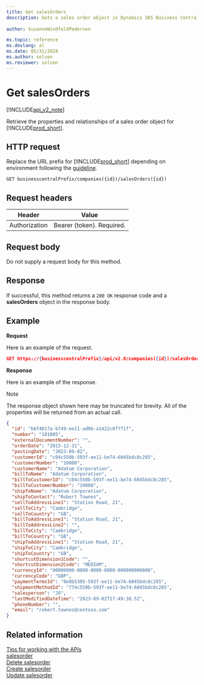 ```yaml
---
title: Get salesOrders  
description: Gets a sales order object in Dynamics 365 Business Central.
 
author: SusanneWindfeldPedersen

ms.topic: reference
ms.devlang: al
ms.date: 05/31/2024
ms.author: solsen
ms.reviewer: solsen
---
```


# Get salesOrders

[!INCLUDE[api_v2_note](../../../includes/api_v2_note.md)]

Retrieve the properties and relationships of a sales order object for [!INCLUDE[prod_short](../../../includes/prod_short.md)].

## HTTP request
Replace the URL prefix for [!INCLUDE[prod_short](../../../includes/prod_short.md)] depending on environment following the [guideline](../../v2.0/endpoints-apis-for-dynamics.md).

```
GET businesscentralPrefix/companies({id})/salesOrders({id})
```

## Request headers

|Header|Value|
|------|-----|
|Authorization  |Bearer {token}. Required. |

## Request body
Do not supply a request body for this method.

## Response
If successful, this method returns a ```200 OK``` response code and a **salesOrders** object in the response body.

## Example

**Request**

Here is an example of the request.
```json
GET https://{businesscentralPrefix}/api/v2.0/companies({id})/salesOrders({id})
```

**Response**

Here is an example of the response. 

> [!NOTE]  
> The response object shown here may be truncated for brevity. All of the properties will be returned from an actual call.

```json
{
  "id": "b6f4017a-b749-ee11-ad0b-a1422c0f7f1f",
  "number": "101005",
  "externalDocumentNumber": "",
  "orderDate": "2015-12-31",
  "postingDate": "2023-09-02",
  "customerId": "c04c550b-593f-ee11-be74-6045bdc8c285",
  "customerNumber": "10000",
  "customerName": "Adatum Corporation",
  "billToName": "Adatum Corporation",
  "billToCustomerId": "c04c550b-593f-ee11-be74-6045bdc8c285",
  "billToCustomerNumber": "10000",
  "shipToName": "Adatum Corporation",
  "shipToContact": "Robert Townes",
  "sellToAddressLine1": "Station Road, 21",
  "sellToCity": "Cambridge",
  "sellToCountry": "GB",
  "billToAddressLine1": "Station Road, 21",
  "billToAddressLine2": "",
  "billToCity": "Cambridge",
  "billToCountry": "GB",
  "shipToAddressLine1": "Station Road, 21",
  "shipToCity": "Cambridge",
  "shipToCountry": "GB",
  "shortcutDimension1Code": "",
  "shortcutDimension2Code": "MEDIUM",
  "currencyId": "00000000-0000-0000-0000-000000000000",
  "currencyCode": "GBP",
  "paymentTermsId": "0e8b5305-593f-ee11-be74-6045bdc8c285",
  "shipmentMethodId": "774c550b-593f-ee11-be74-6045bdc8c285",
  "salesperson": "JO",
  "lastModifiedDateTime": "2023-09-02T17:49:38.5Z",
  "phoneNumber": "",
  "email": "robert.townes@contoso.com"
}
```

## Related information
[Tips for working with the APIs](../../../developer/devenv-connect-apps-tips.md)    
[salesorder](../resources/dynamics_salesorder.md)    
[Delete salesorder](dynamics_salesorder_Delete.md)    
[Create salesorder](dynamics_salesorder_Create.md)    
[Update salesorder](dynamics_salesorder_Update.md)    
